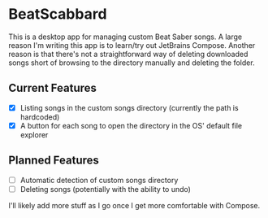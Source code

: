 # BeatScabbard

This is a desktop app for managing custom Beat Saber songs. 
A large reason I'm writing this app is to learn/try out JetBrains Compose.
Another reason is that there's not a straightforward way of deleting downloaded songs short of browsing to the directory 
manually and deleting the folder.

## Current Features
- [x] Listing songs in the custom songs directory (currently the path is hardcoded)
- [x] A button for each song to open the directory in the OS' default file explorer

## Planned Features
- [ ] Automatic detection of custom songs directory
- [ ] Deleting songs (potentially with the ability to undo)

I'll likely add more stuff as I go once I get more comfortable with Compose.